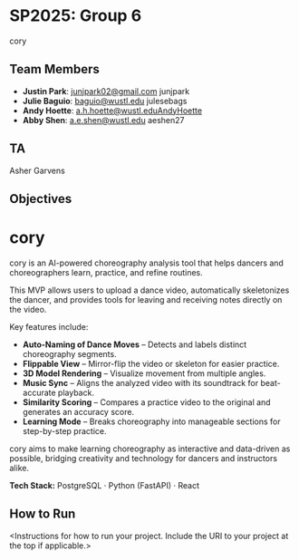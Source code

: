 # SP2025: Group 6 

cory

## Team Members
- **Justin Park**: junjpark02@gmail.com junjpark
- **Julie Baguio**: baguio@wustl.edu julesebags
- **Andy Hoette**: a.h.hoette@wustl.eduAndyHoette
- **Abby Shen**: a.e.shen@wustl.edu aeshen27

## TA
Asher Garvens

## Objectives

# cory

cory is an AI-powered choreography analysis tool that helps dancers and choreographers learn, practice, and refine routines.  

This MVP allows users to upload a dance video, automatically skeletonizes the dancer, and provides tools for leaving and receiving notes directly on the video.  

Key features include:
- **Auto-Naming of Dance Moves** – Detects and labels distinct choreography segments.
- **Flippable View** – Mirror-flip the video or skeleton for easier practice.
- **3D Model Rendering** – Visualize movement from multiple angles.
- **Music Sync** – Aligns the analyzed video with its soundtrack for beat-accurate playback.
- **Similarity Scoring** – Compares a practice video to the original and generates an accuracy score.
- **Learning Mode** – Breaks choreography into manageable sections for step-by-step practice.

cory aims to make learning choreography as interactive and data-driven as possible, bridging creativity and technology for dancers and instructors alike.

**Tech Stack:** PostgreSQL · Python (FastAPI) · React



## How to Run
&lt;Instructions for how to run your project. Include the URI to your project at the top if applicable.&gt;
